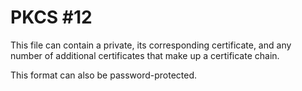 # PKCS #12

This file can contain a private, its corresponding certificate, and any number of additional certificates that make up a certificate chain.

This format can also be password-protected.
